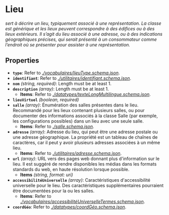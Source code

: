 # Lieu

*sert à décrire un lieu, typiquement associé à une représentation. La classe est générique et les lieux peuvent correspondre à des édifices ou à des lieux extérieurs. Il s’agit du lieu associé à une adresse, ou à des indications géographiques précises, qui serait présenté à un consommateur comme l’endroit où se présenter pour assister à une représentation.*

## Properties

- <a id="properties/type"></a>**`type`**: Refer to *[./vocabulaires/lieuType.schema.json](#vocabulaires/lieuType.schema.json)*.
- <a id="properties/identifiant"></a>**`identifiant`**: Refer to *[./utilitaires/identifiant.schema.json](#utilitaires/identifiant.schema.json)*.
- <a id="properties/nom"></a>**`nom`** *(string, required)*: Length must be at least 1.
- <a id="properties/description"></a>**`description`** *(array)*: Length must be at least 1.
  - <a id="properties/description/items"></a>**Items**: Refer to *[./datatypes/texteLongMultilingue.schema.json](#datatypes/texteLongMultilingue.schema.json)*.
- <a id="properties/lieuVirtuel"></a>**`lieuVirtuel`** *(boolean, required)*
- <a id="properties/salle"></a>**`salle`** *(array)*: Énumération des salles présentes dans le lieu. Recommandé pour les lieux contenant plusieurs salles, ou pour documenter des informations associés à la classe Salle (par exemple, les configurations possibles) dans un lieu avec une seule salle.
  - <a id="properties/salle/items"></a>**Items**: Refer to *[./salle.schema.json](#salle.schema.json)*.
- <a id="properties/adresse"></a>**`adresse`** *(array)*: Adresse du lieu, qui peut être une adresse postale ou une adresse géographique. La propriété est un tableau de chaînes de caractères, car il peut y avoir plusieurs adresses associées à un même lieu.
  - <a id="properties/adresse/items"></a>**Items**: Refer to *[./utilitaires/adresse.schema.json](#utilitaires/adresse.schema.json)*.
- <a id="properties/url"></a>**`url`** *(array)*: URL vers des pages web donnant plus d'information sur le lieu. Il est suggéré de rendre disponibles les médias dans les formats standards du web, en haute résolution lorsque possible.
  - <a id="properties/url/items"></a>**Items** *(string, format: uri)*
- <a id="properties/accessibilit%C3%A9Universelle"></a>**`accessibilitéUniverselle`** *(array)*: Caractéristiques d'accessibilité universelle pour le lieu. Des caractéristiques supplémentaires pourraient être documentées pour la ou les salles.
  - <a id="properties/accessibilit%C3%A9Universelle/items"></a>**Items**: Refer to *[./vocabulaires/accessibilitéUniverselleTermes.schema.json](#vocabulaires/accessibilit%C3%A9UniverselleTermes.schema.json)*.
- <a id="properties/coordG%C3%A9o"></a>**`coordGéo`**: Refer to *[./datatypes/coordGéo.schema.json](#datatypes/coordG%C3%A9o.schema.json)*.
